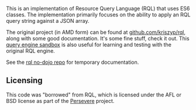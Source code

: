 This is an implementation of Resource Query Language (RQL) that uses ES6 classes.  The implementation primarily focuses on the ability to apply an RQL query string against a JSON array.  

The original project (in AMD form) can be found at [github.com/kriszyp/rql](https://github.com/kriszyp/rql), along with some good documentation. It's some fine stuff, check it out. 
This [query engine sandbox](http://rql-engine.eu01.aws.af.cm/) is also useful for learning and testing with the original RQL engine.

See the [rql no-dojo repo](https://github.com/james-rae/rql-nodojo) for temporary documentation.


Licensing
--------

This code was "borrowed" from RQL, which is licensed under the AFL or BSD license as part of the [Persevere](https://github.com/persvr) project.
